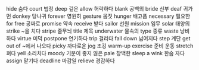 hide		숨다
court		법정
deep		깊은
allow		허락하다
blank		공백의
bride		신부
deaf		귀가 먼
donkey		당나귀
forever		영원히
gesture		몸짓
hunger		배고픔
necessary		필요한
for free		공짜로
promise		약속
receive		받다
sailor		선원
mission		임무
solar		태양의
strike		~을 치다
stripe		줄무늬
title		제목
underwater		물속의
type		종류
waste		낭비하다
virtue		미덕
postpone		연기하다
trip		걸리다
fall down		넘어지다
step		계단
get out of		~에서 나오다
picky		까다로운
jog		조깅
warm-up exercise		준비 운동
stretch		펴다
yell		소리치다
moody		기분이 좋지 않은
pale		창백한
sleep a wink		한숨 자다
assign		맡기다
deadline		마감일
relieve		경감하다